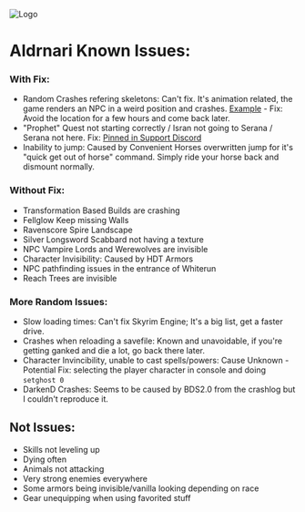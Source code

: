 ![Logo](https://i.imgur.com/qOPBy7D.png)

# Aldrnari Known Issues:

### With Fix:
- Random Crashes refering skeletons: Can't fix. It's animation related, the game renders an NPC in a weird position and crashes. [Example](https://pastebin.com/1rjAwJnp) - Fix: Avoid the location for a few hours and come back later.
- "Prophet" Quest not starting correctly / Isran not going to Serana / Serana not here. Fix: [Pinned in Support Discord](http://prntscr.com/1stoif9)
- Inability to jump: Caused by Convenient Horses overwritten jump for it's "quick get out of horse" command. Simply ride your horse back and dismount normally.

### Without Fix:
- Transformation Based Builds are crashing
- Fellglow Keep missing Walls
- Ravenscore Spire Landscape
- Silver Longsword Scabbard not having a texture
- NPC Vampire Lords and Werewolves are invisible
- Character Invisibility: Caused by HDT Armors
- NPC pathfinding issues in the entrance of Whiterun
- Reach Trees are invisible

### More Random Issues:
- Slow loading times: Can't fix Skyrim Engine; It's a big list, get a faster drive.
- Crashes when reloading a savefile: Known and unavoidable, if you're getting ganked and die a lot, go back there later.
- Character Invincibility, unable to cast spells/powers: Cause Unknown - Potential Fix: selecting the player character in console and doing ``setghost 0``
- DarkenD Crashes: Seems to be caused by BDS2.0 from the crashlog but I couldn't reproduce it.

## Not Issues:
- Skills not leveling up
- Dying often
- Animals not attacking
- Very strong enemies everywhere
- Some armors being invisible/vanilla looking depending on race
- Gear unequipping when using favorited stuff
